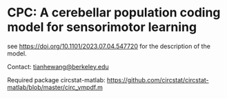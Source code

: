 # CPC: A cerebellar population coding model for sensorimotor learning
see https://doi.org/10.1101/2023.07.04.547720 for the description of the model.

Contact: tianhewang@berkeley.edu

Required package
circstat-matlab: https://github.com/circstat/circstat-matlab/blob/master/circ_vmpdf.m
